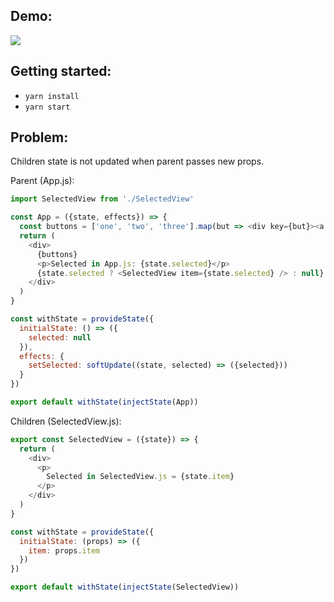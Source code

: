 ## Demo:

![](https://d2ppvlu71ri8gs.cloudfront.net/items/3u3k1R1k1b1w1Q2b2Y42/freactal-demo.gif)

## Getting started:

- `yarn install`
- `yarn start`

## Problem:

Children state is not updated when parent passes new props.

Parent (App.js): 

```javascript
import SelectedView from './SelectedView'

const App = ({state, effects}) => {
  const buttons = ['one', 'two', 'three'].map(but => <div key={but}><a href="#" onClick={() => {effects.setSelected(but)}}>{`Button ${but}`}</a></div>)
  return (
    <div>
      {buttons}
      <p>Selected in App.js: {state.selected}</p>
      {state.selected ? <SelectedView item={state.selected} /> : null}
    </div>
  )
}

const withState = provideState({
  initialState: () => ({
    selected: null
  }),
  effects: {
    setSelected: softUpdate((state, selected) => ({selected}))
  }
})

export default withState(injectState(App))
```

Children (SelectedView.js):

```javascript
export const SelectedView = ({state}) => {
  return (
    <div>
      <p>
        Selected in SelectedView.js = {state.item}
      </p>
    </div>
  )
}

const withState = provideState({
  initialState: (props) => ({
    item: props.item
  })
})

export default withState(injectState(SelectedView))
```

